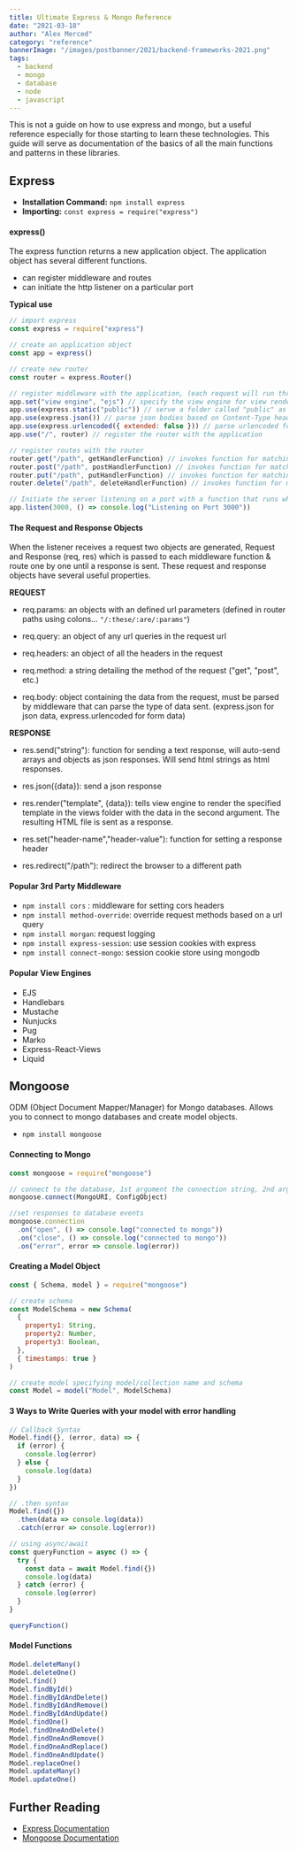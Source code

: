```yaml
---
title: Ultimate Express & Mongo Reference
date: "2021-03-18"
author: "Alex Merced"
category: "reference"
bannerImage: "/images/postbanner/2021/backend-frameworks-2021.png"
tags:
  - backend
  - mongo
  - database
  - node
  - javascript
---
```


This is not a guide on how to use express and mongo, but a useful reference especially for those starting to learn these technologies. This guide will serve as documentation of the basics of all the main functions and patterns in these libraries.

## Express

- **Installation Command:** `npm install express`
- **Importing:** `const express = require("express")`

#### express()

The express function returns a new application object. The application object has several different functions.

- can register middleware and routes
- can initiate the http listener on a particular port

**Typical use**

```js
// import express
const express = require("express")

// create an application object
const app = express()

// create new router
const router = express.Router()

// register middleware with the application, (each request will run through each of these one by one)
app.set("view engine", "ejs") // specify the view engine for view rendering
app.use(express.static("public")) // serve a folder called "public" as static
app.use(express.json()) // parse json bodies based on Content-Type header
app.use(express.urlencoded({ extended: false })) // parse urlencoded form data
app.use("/", router) // register the router with the application

// register routes with the router
router.get("/path", getHandlerFunction) // invokes function for matching get request
router.post("/path", postHandlerFunction) // invokes function for matching post request
router.put("/path", putHandlerFunction) // invokes function for matching put request
router.delete("/path", deleteHandlerFunction) // invokes function for matching delete request

// Initiate the server listening on a port with a function that runs when server starts listening
app.listen(3000, () => console.log("Listening on Port 3000"))
```

#### The Request and Response Objects

When the listener receives a request two objects are generated, Request and Response (req, res) which is passed to each middleware function & route one by one until a response is sent. These request and response objects have several useful properties.

**REQUEST**

- req.params: an objects with an defined url parameters (defined in router paths using colons... `"/:these/:are/:params"`)

- req.query: an object of any url queries in the request url

- req.headers: an object of all the headers in the request

- req.method: a string detailing the method of the request ("get", "post", etc.)

- req.body: object containing the data from the request, must be parsed by middleware that can parse the type of data sent. (express.json for json data, express.urlencoded for form data)

**RESPONSE**

- res.send("string"): function for sending a text response, will auto-send arrays and objects as json responses. Will send html strings as html responses.

- res.json({data}): send a json response

- res.render("template", {data}): tells view engine to render the specified template in the views folder with the data in the second argument. The resulting HTML file is sent as a response.

- res.set("header-name","header-value"): function for setting a response header

- res.redirect("/path"): redirect the browser to a different path

#### Popular 3rd Party Middleware

- `npm install cors` : middleware for setting cors headers
- `npm install method-override`: override request methods based on a url query
- `npm install morgan`: request logging
- `npm install express-session`: use session cookies with express
- `npm install connect-mongo`: session cookie store using mongodb

#### Popular View Engines

- EJS
- Handlebars
- Mustache
- Nunjucks
- Pug
- Marko
- Express-React-Views
- Liquid

## Mongoose

ODM (Object Document Mapper/Manager) for Mongo databases. Allows you to connect to mongo databases and create model objects.

- `npm install mongoose`

#### Connecting to Mongo

```js
const mongoose = require("mongoose")

// connect to the database, 1st argument the connection string, 2nd argument a configuration object
mongoose.connect(MongoURI, ConfigObject)

//set responses to database events
mongoose.connection
  .on("open", () => console.log("connected to mongo"))
  .on("close", () => console.log("connected to mongo"))
  .on("error", error => console.log(error))
```

#### Creating a Model Object

```js
const { Schema, model } = require("mongoose")

// create schema
const ModelSchema = new Schema(
  {
    property1: String,
    property2: Number,
    property3: Boolean,
  },
  { timestamps: true }
)

// create model specifying model/collection name and schema
const Model = model("Model", ModelSchema)
```

#### 3 Ways to Write Queries with your model with error handling

```js
// Callback Syntax
Model.find({}, (error, data) => {
  if (error) {
    console.log(error)
  } else {
    console.log(data)
  }
})

// .then syntax
Model.find({})
  .then(data => console.log(data))
  .catch(error => console.log(error))

// using async/await
const queryFunction = async () => {
  try {
    const data = await Model.find({})
    console.log(data)
  } catch (error) {
    console.log(error)
  }
}

queryFunction()
```

#### Model Functions

```js
Model.deleteMany()
Model.deleteOne()
Model.find()
Model.findById()
Model.findByIdAndDelete()
Model.findByIdAndRemove()
Model.findByIdAndUpdate()
Model.findOne()
Model.findOneAndDelete()
Model.findOneAndRemove()
Model.findOneAndReplace()
Model.findOneAndUpdate()
Model.replaceOne()
Model.updateMany()
Model.updateOne()
```

## Further Reading

- [Express Documentation](https://expressjs.com/en/4x/api.html)
- [Mongoose Documentation](https://mongoosejs.com/docs/guides.html)
